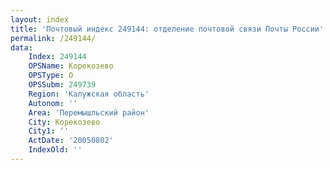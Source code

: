 ```yaml
---
layout: index
title: 'Почтовый индекс 249144: отделение почтовой связи Почты России'
permalink: /249144/
data:
    Index: 249144
    OPSName: Корекозево
    OPSType: О
    OPSSubm: 249739
    Region: 'Калужская область'
    Autonom: ''
    Area: 'Перемышльский район'
    City: Корекозево
    City1: ''
    ActDate: '20050802'
    IndexOld: ''
---
```

